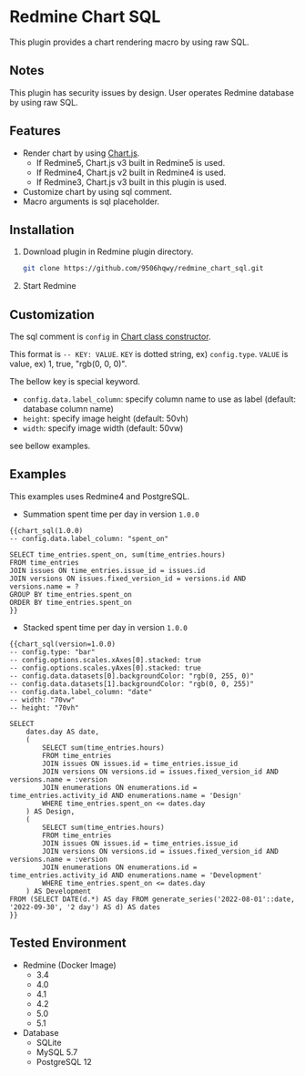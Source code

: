 # Redmine Chart SQL

This plugin provides a chart rendering macro by using raw SQL.

## Notes

This plugin has security issues by design.
User operates Redmine database by using raw SQL.

## Features

- Render chart by using [Chart.js](https://www.chartjs.org/).
  - If Redmine5, Chart.js v3 built in Redmine5 is used.
  - If Redmine4, Chart.js v2 built in Redmine4 is used.
  - If Redmine3, Chart.js v3 built in this plugin is used.
- Customize chart by using sql comment.
- Macro arguments is sql placeholder.

## Installation

1. Download plugin in Redmine plugin directory.
   ```sh
   git clone https://github.com/9506hqwy/redmine_chart_sql.git
   ```
2. Start Redmine

## Customization

The sql comment is `config` in [Chart class constructor](https://www.chartjs.org/docs/latest/api/classes/Chart.html#constructors).

This format is `-- KEY: VALUE`.
`KEY` is dotted string, ex) `config.type`.
`VALUE` is value, ex) 1, true, "rgb(0, 0, 0)".

The bellow key is special keyword.

- `config.data.label_column`: specify column name to use as label (default: database column name)
- `height`: specify image height (default: 50vh)
- `width`: specify image width (default: 50vw)

see bellow examples.

## Examples

This examples uses Redmine4 and PostgreSQL.

- Summation spent time per day in version `1.0.0`

```
{{chart_sql(1.0.0)
-- config.data.label_column: "spent_on"

SELECT time_entries.spent_on, sum(time_entries.hours)
FROM time_entries
JOIN issues ON time_entries.issue_id = issues.id
JOIN versions ON issues.fixed_version_id = versions.id AND versions.name = ?
GROUP BY time_entries.spent_on
ORDER BY time_entries.spent_on
}}
```

- Stacked spent time per day in version `1.0.0`

```
{{chart_sql(version=1.0.0)
-- config.type: "bar"
-- config.options.scales.xAxes[0].stacked: true
-- config.options.scales.yAxes[0].stacked: true
-- config.data.datasets[0].backgroundColor: "rgb(0, 255, 0)"
-- config.data.datasets[1].backgroundColor: "rgb(0, 0, 255)"
-- config.data.label_column: "date"
-- width: "70vw"
-- height: "70vh"

SELECT
    dates.day AS date,
    (
        SELECT sum(time_entries.hours)
        FROM time_entries
        JOIN issues ON issues.id = time_entries.issue_id
        JOIN versions ON versions.id = issues.fixed_version_id AND versions.name = :version
        JOIN enumerations ON enumerations.id = time_entries.activity_id AND enumerations.name = 'Design'
        WHERE time_entries.spent_on <= dates.day
    ) AS Design,
    (
        SELECT sum(time_entries.hours)
        FROM time_entries
        JOIN issues ON issues.id = time_entries.issue_id
        JOIN versions ON versions.id = issues.fixed_version_id AND versions.name = :version
        JOIN enumerations ON enumerations.id = time_entries.activity_id AND enumerations.name = 'Development'
        WHERE time_entries.spent_on <= dates.day
    ) AS Development
FROM (SELECT DATE(d.*) AS day FROM generate_series('2022-08-01'::date, '2022-09-30', '2 day') AS d) AS dates
}}
```

## Tested Environment

* Redmine (Docker Image)
  * 3.4
  * 4.0
  * 4.1
  * 4.2
  * 5.0
  * 5.1
* Database
  * SQLite
  * MySQL 5.7
  * PostgreSQL 12
